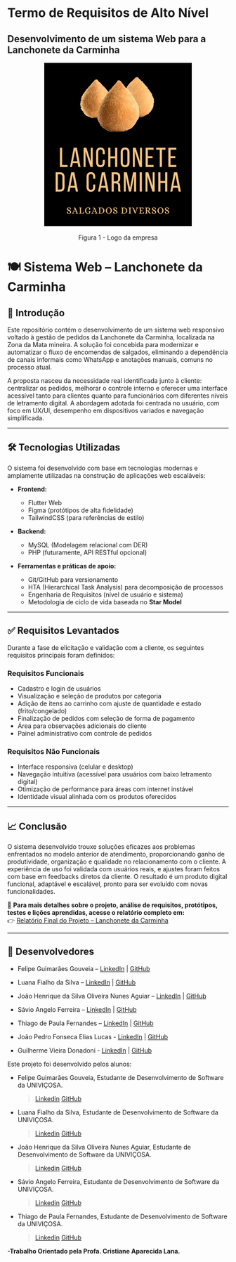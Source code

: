 
# Termo de Requisitos de Alto Nível

## Desenvolvimento de um sistema Web para a Lanchonete da Carminha

<p align="center"><img src= "/Imagens/Logo.png"></p>

<p align="center"> Figura 1 - Logo da empresa</p>

# 🍽️ Sistema Web – Lanchonete da Carminha

## 📌 Introdução

Este repositório contém o desenvolvimento de um sistema web responsivo voltado à gestão de pedidos da Lanchonete da Carminha, localizada na Zona da Mata mineira. A solução foi concebida para modernizar e automatizar o fluxo de encomendas de salgados, eliminando a dependência de canais informais como WhatsApp e anotações manuais, comuns no processo atual.

A proposta nasceu da necessidade real identificada junto à cliente: centralizar os pedidos, melhorar o controle interno e oferecer uma interface acessível tanto para clientes quanto para funcionários com diferentes níveis de letramento digital. A abordagem adotada foi centrada no usuário, com foco em UX/UI, desempenho em dispositivos variados e navegação simplificada.

---

## 🛠️ Tecnologias Utilizadas

O sistema foi desenvolvido com base em tecnologias modernas e amplamente utilizadas na construção de aplicações web escaláveis:

- **Frontend:**
  - Flutter Web
  - Figma (protótipos de alta fidelidade)
  - TailwindCSS (para referências de estilo)

- **Backend:**
  - MySQL (Modelagem relacional com DER)
  - PHP (futuramente, API RESTful opcional)

- **Ferramentas e práticas de apoio:**
  - Git/GitHub para versionamento
  - HTA (Hierarchical Task Analysis) para decomposição de processos
  - Engenharia de Requisitos (nível de usuário e sistema)
  - Metodologia de ciclo de vida baseada no **Star Model**

---

## ✅ Requisitos Levantados

Durante a fase de elicitação e validação com a cliente, os seguintes requisitos principais foram definidos:

### Requisitos Funcionais
- Cadastro e login de usuários
- Visualização e seleção de produtos por categoria
- Adição de itens ao carrinho com ajuste de quantidade e estado (frito/congelado)
- Finalização de pedidos com seleção de forma de pagamento
- Área para observações adicionais do cliente
- Painel administrativo com controle de pedidos

### Requisitos Não Funcionais
- Interface responsiva (celular e desktop)
- Navegação intuitiva (acessível para usuários com baixo letramento digital)
- Otimização de performance para áreas com internet instável
- Identidade visual alinhada com os produtos oferecidos

---

## 📈 Conclusão

O sistema desenvolvido trouxe soluções eficazes aos problemas enfrentados no modelo anterior de atendimento, proporcionando ganho de produtividade, organização e qualidade no relacionamento com o cliente. A experiência de uso foi validada com usuários reais, e ajustes foram feitos com base em feedbacks diretos da cliente. O resultado é um produto digital funcional, adaptável e escalável, pronto para ser evoluído com novas funcionalidades.

📄 **Para mais detalhes sobre o projeto, análise de requisitos, protótipos, testes e lições aprendidas, acesse o relatório completo em:**  
👉 [Relatório Final do Projeto – Lanchonete da Carminha](???????)

---
## 👥 Desenvolvedores

- Felipe Guimarães Gouveia – [LinkedIn](http://linkedin.com/in/felipe-guimar%C3%A3es-122456183) | [GitHub](https://github.com/FelipeGuimaraes1106)
  
- Luana Fialho da Silva – [LinkedIn](http://www.linkedin.com/in/luana-fialho) | [GitHub](https://github.com/luana-fialho)
  
- João Henrique da Silva Oliveira Nunes Aguiar – [LinkedIn](http://www.linkedin.com/in/jo%C3%A3o-henrique-da-silva-oliveira-nunes-de-aguiar-b416a6335) | [GitHub](https://github.com/JoaoHenriqueAguiar)
  
- Sávio Angelo Ferreira – [LinkedIn](https://www.linkedin.com/in/s%C3%A1vio-angelo-ferreira-188374335/) | [GitHub](https://github.com/Savio-Ferreira)
    
- Thiago de Paula Fernandes – [LinkedIn](http://www.linkedin.com/in/thiagopfernandes) | [GitHub](https://github.com/ThiagopFernandes01)
   
- João Pedro Fonseca Elias Lucas - [LinkedIn](https://www.linkedin.com/in/jo%C3%A3o-pedro-fonseca-elias-512b9a278/) | [GitHub](https://github.com/Jonesevill)
  
- Guilherme Vieira Donadoni - [LinkedIn](https://www.linkedin.com/in/guilherme-donadoni-260363294/) | [GitHub](https://github.com/GuilhermeD02)


Este projeto foi desenvolvido pelos alunos:

- Felipe Guimarães Gouveia, Estudante de Desenvolvimento de Software da UNIVIÇOSA.
  > [Linkedin](http://linkedin.com/in/felipe-guimar%C3%A3es-122456183)
  > [GitHub](https://github.com/FelipeGuimaraes1106)

- Luana Fialho da Silva, Estudante de Desenvolvimento de Software da UNIVIÇOSA.
  > [Linkedin](http://www.linkedin.com/in/luana-fialho)
  > [GitHub](https://github.com/luana-fialho)

- João Henrique da Silva Oliveira Nunes Aguiar, Estudante de Desenvolvimento de Software da UNIVIÇOSA.
  > [Linkedin](http://www.linkedin.com/in/jo%C3%A3o-henrique-da-silva-oliveira-nunes-de-aguiar-b416a6335)
  > [GitHub](https://github.com/JoaoHenriqueAguiar)

- Sávio Angelo Ferreira, Estudante de Desenvolvimento de Software da UNIVIÇOSA.
  > [Linkedin](https://www.linkedin.com/in/s%C3%A1vio-angelo-ferreira-188374335/)
  > [GitHub](https://github.com/Savio-Ferreira)

- Thiago de Paula Fernandes, Estudante de Desenvolvimento de Software da UNIVIÇOSA.
  > [Linkedin](http://www.linkedin.com/in/thiagopfernandes)
  > [GitHub](https://github.com/ThiagopFernandes01)
  >
  > 
**-Trabalho Orientado pela Profa. Cristiane Aparecida Lana.**
